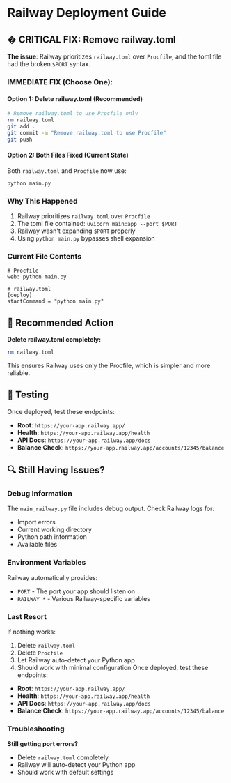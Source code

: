 # Railway Deployment Guide

## � **CRITICAL FIX: Remove railway.toml**

**The issue**: Railway prioritizes `railway.toml` over `Procfile`, and the toml file had the broken `$PORT` syntax.

### **IMMEDIATE FIX (Choose One):**

#### **Option 1: Delete railway.toml (Recommended)**
```bash
# Remove railway.toml to use Procfile only
rm railway.toml
git add .
git commit -m "Remove railway.toml to use Procfile"
git push
```

#### **Option 2: Both Files Fixed (Current State)**
Both `railway.toml` and `Procfile` now use:
```
python main.py
```

### **Why This Happened**
1. Railway prioritizes `railway.toml` over `Procfile`
2. The toml file contained: `uvicorn main:app --port $PORT` 
3. Railway wasn't expanding `$PORT` properly
4. Using `python main.py` bypasses shell expansion

### **Current File Contents**
```
# Procfile
web: python main.py

# railway.toml  
[deploy]
startCommand = "python main.py"
```

## 🎯 **Recommended Action**

**Delete railway.toml completely:**
```bash
rm railway.toml
```

This ensures Railway uses only the Procfile, which is simpler and more reliable.

## 🧪 **Testing**
Once deployed, test these endpoints:
- **Root**: `https://your-app.railway.app/` 
- **Health**: `https://your-app.railway.app/health`
- **API Docs**: `https://your-app.railway.app/docs`
- **Balance Check**: `https://your-app.railway.app/accounts/12345/balance`

## 🔍 **Still Having Issues?**

### Debug Information
The `main_railway.py` file includes debug output. Check Railway logs for:
- Import errors
- Current working directory
- Python path information
- Available files

### Environment Variables
Railway automatically provides:
- `PORT` - The port your app should listen on
- `RAILWAY_*` - Various Railway-specific variables

### Last Resort
If nothing works:
1. Delete `railway.toml` 
2. Delete `Procfile`
3. Let Railway auto-detect your Python app
4. Should work with minimal configuration
Once deployed, test these endpoints:
- **Root**: `https://your-app.railway.app/` 
- **Health**: `https://your-app.railway.app/health`
- **API Docs**: `https://your-app.railway.app/docs`
- **Balance Check**: `https://your-app.railway.app/accounts/12345/balance`

### Troubleshooting

**Still getting port errors?**
- Delete `railway.toml` completely
- Railway will auto-detect your Python app
- Should work with default settings
